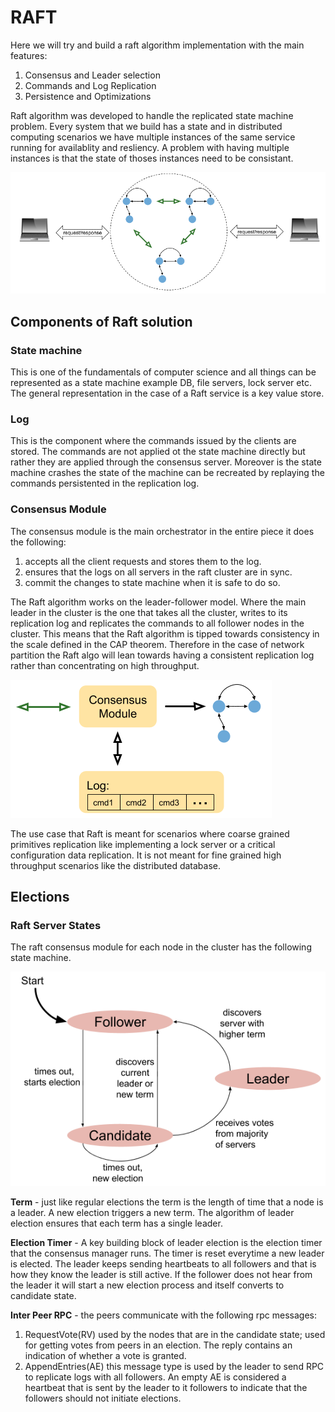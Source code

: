 # RAFT 

Here we will try and build a raft algorithm implementation with the main features: 
1. Consensus and Leader selection 
2. Commands and Log Replication 
3. Persistence and Optimizations 

Raft algorithm was developed to handle the replicated state machine problem. Every system that we
build has a state and in distributed computing scenarios we have multiple instances of the same
service running for availablity and resliency. A problem with having multiple instances is that the
state of thoses instances need to be consistant. 

![image-rep](images/replicated-state-machine.png)

## Components of Raft solution 

### State machine 
This is one of the fundamentals of computer science and all things can be represented as a state
machine example DB, file servers, lock server etc. The general representation in the case of a Raft
service is a key value store. 

### Log 
This is the component where the commands issued by the clients are stored. The commands are not
applied ot the state machine directly but rather they are applied through the consensus server. 
Moreover is the state machine crashes the state of the machine can be recreated by replaying the
commands persistented in the replication log. 

### Consensus Module 
The consensus module is the main orchestrator in the entire piece it does the following: 
1. accepts all the client requests and stores them to the log. 
2. ensures that the logs on all servers in the raft cluster are in sync. 
3. commit the changes to state machine when it is safe to do so. 

The Raft algorithm works on the leader-follower model. Where the main leader in the cluster is the
one that takes all the cluster, writes to its replication log and replicates the commands to all
follower nodes in the cluster. This means that the Raft algorithm is tipped towards consistency in
the scale defined in the CAP theorem. Therefore in the case of network partition the Raft algo will
lean towards having a consistent replication log rather than concentrating on high throughput. 

![raft-components](images/raft-components.png) 

The use case that Raft is meant for scenarios where coarse grained primitives replication like
implementing a lock server or a critical configuration data replication. It is not meant for fine
grained high throughput scenarios like the distributed database. 


## Elections 

### Raft Server States 
The raft consensus module for each node in the cluster has the following state machine. 

![consensus-states](images/consensus-state.png) 

**Term** - just like regular elections the term is the length of time that a node is a leader. A new
election triggers a new term. The algorithm of leader election ensures that each term has a single
leader. 

**Election Timer** - A key building block of leader election is the election timer that the
consensus manager runs. The timer is reset everytime a new leader is elected. The leader keeps
sending heartbeats to all followers and that is how they know the leader is still active. If the
follower does not hear from the leader it will start a new election process and itself converts to
candidate state. 

**Inter Peer RPC** - the peers communicate with the following rpc messages: 
1. RequestVote(RV) used by the nodes that are in the candidate state; used for getting votes from
   peers in an election. The reply contains an indication of whether a vote is granted. 
2. AppendEntries(AE) this message type is used by the leader to send RPC to replicate logs with all
   followers. An empty AE is considered a heartbeat that is sent by the leader to it followers to
indicate that the followers should not initiate elections. 


